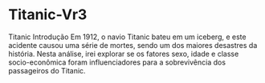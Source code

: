 # Titanic-Vr3
Titanic Introdução Em 1912, o navio Titanic bateu em um iceberg, e este acidente causou uma série de mortes, sendo um dos maiores desastres da história. Nesta análise, irei explorar se os fatores sexo, idade e classe socio-econômica foram influenciadores para a sobrevivência dos passageiros do Titanic.
